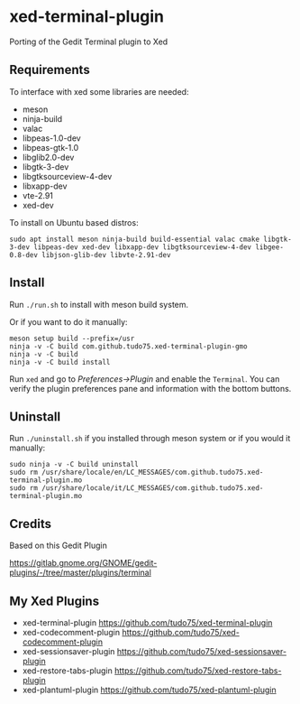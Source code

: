 # xed-terminal-plugin

Porting of the Gedit Terminal plugin to Xed

## Requirements

To interface with xed some libraries are needed:

* meson
* ninja-build
* valac
* libpeas-1.0-dev
* libpeas-gtk-1.0
* libglib2.0-dev
* libgtk-3-dev
* libgtksourceview-4-dev
* libxapp-dev
* vte-2.91
* xed-dev

To install on Ubuntu based distros:

    sudo apt install meson ninja-build build-essential valac cmake libgtk-3-dev libpeas-dev xed-dev libxapp-dev libgtksourceview-4-dev libgee-0.8-dev libjson-glib-dev libvte-2.91-dev

## Install

Run <code>./run.sh</code> to install with meson build system.

Or if you want to do it manually:

    meson setup build --prefix=/usr
    ninja -v -C build com.github.tudo75.xed-terminal-plugin-gmo
    ninja -v -C build
    ninja -v -C build install
    

Run <code>xed</code> and go to <i>Preferences->Plugin</i> and enable the <code>Terminal</code>. 
You can verify the plugin preferences pane and information with the bottom buttons.

## Uninstall

Run <code>./uninstall.sh</code> if you installed through meson system or if you would it manually:
    
    sudo ninja -v -C build uninstall
    sudo rm /usr/share/locale/en/LC_MESSAGES/com.github.tudo75.xed-terminal-plugin.mo
    sudo rm /usr/share/locale/it/LC_MESSAGES/com.github.tudo75.xed-terminal-plugin.mo

## Credits

Based on this Gedit Plugin

https://gitlab.gnome.org/GNOME/gedit-plugins/-/tree/master/plugins/terminal

## My Xed Plugins
* xed-terminal-plugin https://github.com/tudo75/xed-terminal-plugin
* xed-codecomment-plugin https://github.com/tudo75/xed-codecomment-plugin
* xed-sessionsaver-plugin https://github.com/tudo75/xed-sessionsaver-plugin
* xed-restore-tabs-plugin https://github.com/tudo75/xed-restore-tabs-plugin
* xed-plantuml-plugin https://github.com/tudo75/xed-plantuml-plugin 
